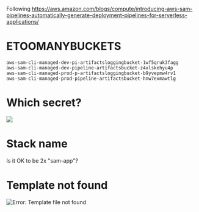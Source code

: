 Following https://aws.amazon.com/blogs/compute/introducing-aws-sam-pipelines-automatically-generate-deployment-pipelines-for-serverless-applications/

# ETOOMANYBUCKETS

	aws-sam-cli-managed-dev-pi-artifactsloggingbucket-1wf5qruk3fagg
	aws-sam-cli-managed-dev-pipeline-artifactsbucket-z4xlskehyu4p
	aws-sam-cli-managed-prod-p-artifactsloggingbucket-b9yvepmw4rv1
	aws-sam-cli-managed-prod-pipeline-artifactsbucket-hnw7exmawtlg

# Which secret?

<img src="https://s.natalian.org/2021-08-02/secret.png">

# Stack name

Is it OK to be 2x "sam-app"?

# Template not found

<img src="https://s.natalian.org/2021-08-02/template-not-fund.png" alt="Error: Template file not found">
